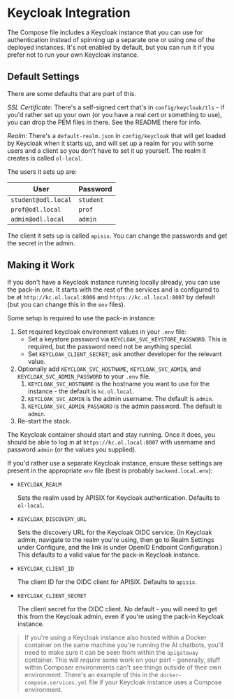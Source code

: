 # Keycloak Integration

The Compose file includes a Keycloak instance that you can use for authentication instead of spinning up a separate one or using one of the deployed instances. It's not enabled by default, but you can run it if you prefer not to run your own Keycloak instance.

## Default Settings

There are some defaults that are part of this.

_SSL Certificate_: There's a self-signed cert that's in `config/keycloak/tls` - if you'd rather set up your own (or you have a real cert or something to use), you can drop the PEM files in there. See the README there for info.

_Realm_: There's a `default-realm.json` in `config/keycloak` that will get loaded by Keycloak when it starts up, and will set up a realm for you with some users and a client so you don't have to set it up yourself. The realm it creates is called `ol-local`.

The users it sets up are:

| User                | Password  |
| ------------------- | --------- |
| `student@odl.local` | `student` |
| `prof@odl.local`    | `prof`    |
| `admin@odl.local`   | `admin`   |

The client it sets up is called `apisix`. You can change the passwords and get the secret in the admin.

## Making it Work

If you don't have a Keycloak instance running locally already, you can use the pack-in one. It starts with the rest of the services and is configured to be at `http://kc.ol.local:8006` and `https://kc.ol.local:8007` by default (but you can change this in the `env` files).

Some setup is required to use the pack-in instance:

1. Set required keycloak environment values in your `.env` file:
   - Set a keystore password via `KEYCLOAK_SVC_KEYSTORE_PASSWORD`. This is required, but the password need not be anything special.
   - Set `KEYCLOAK_CLIENT_SECRET`; ask another developer for the relevant value.
2. Optionally add `KEYCLOAK_SVC_HOSTNAME`, `KEYCLOAK_SVC_ADMIN`, and `KEYCLOAK_SVC_ADMIN_PASSWORD` to your `.env` file.
   1. `KEYCLOAK_SVC_HOSTNAME` is the hostname you want to use for the instance - the default is `kc.ol.local`.
   2. `KEYCLOAK_SVC_ADMIN` is the admin username. The default is `admin`.
   3. `KEYCLOAK_SVC_ADMIN_PASSWORD` is the admin password. The default is `admin`.
3. Re-start the stack.

The Keycloak container should start and stay running. Once it does, you should be able to log in at `https://kc.ol.local:8007` with username and password `admin` (or the values you supplied).

If you'd rather use a separate Keycloak instance, ensure these settings are present in the appropriate `env` file (best is probably `backend.local.env`):

- `KEYCLOAK_REALM`

  Sets the realm used by APISIX for Keycloak authentication. Defaults to `ol-local`.

- `KEYCLOAK_DISCOVERY_URL`

  Sets the discovery URL for the Keycloak OIDC service. (In Keycloak admin, navigate to the realm you're using, then go to Realm Settings under Configure, and the link is under OpenID Endpoint Configuration.) This defaults to a valid value for the pack-in Keycloak instance.

- `KEYCLOAK_CLIENT_ID`

  The client ID for the OIDC client for APISIX. Defaults to `apisix`.

- `KEYCLOAK_CLIENT_SECRET`

  The client secret for the OIDC client. No default - you will need to get this from the Keycloak admin, even if you're using the pack-in Keycloak instance.

> If you're using a Keycloak instance also hosted within a Docker container on the same machine you're running the AI chatbots, you'll need to make sure it can be seen from within the `apigateway` container. This will _require_ some work on your part - generally, stuff within Composer environments can't see things outside of their own environment. There's an example of this in the `docker-compose.services.yml` file if your Keycloak instance uses a Compose environment.
